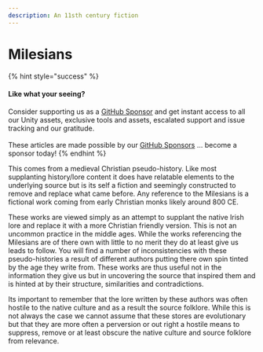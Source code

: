 ```yaml
---
description: An 11sth century fiction
---
```


# Milesians

{% hint style="success" %}
#### Like what your seeing?

Consider supporting us as a [GitHub Sponsor](../../../../company/concepts/become-a-sponsor.md) and get instant access to all our Unity assets, exclusive tools and assets, escalated support and issue tracking and our gratitude.\
\
These articles are made possible by our [GitHub Sponsors](https://github.com/sponsors/heathen-engineering) ... become a sponsor today!
{% endhint %}

This comes from a medieval Christian pseudo-history. Like most supplanting history/lore content it does have relatable elements to the underlying source but is its self a fiction and seemingly constructed to remove and replace what came before. Any reference to the Milesians is a fictional work coming from early Christian monks likely around 800 CE.

These works are viewed simply as an attempt to supplant the native Irish lore and replace it with a  more Christian friendly version. This is not an uncommon practice in the middle ages. While the works referencing the Milesians are of there own with little to no merit they do at least give us leads to follow. You will find a number of inconsistencies with these pseudo-histories a result of different authors putting there own spin tinted by the age they write from. These works are thus useful not in the information they give us but in uncovering the source that inspired them and is hinted at by their structure, similarities and contradictions.

Its important to remember that the lore written by these authors was often hostile to the native culture and as a result the source folklore. While this is not always the case we cannot assume that these stores are evolutionary but that they are more often a perversion or out right a hostile means to suppress, remove or at least obscure the native culture and source folklore from relevance.
